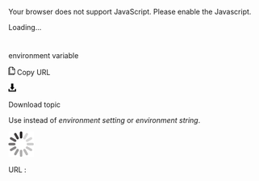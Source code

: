 Your browser does not support JavaScript. Please enable the Javascript.

Loading...

# 

environment variable

![Copy URL](environment-variable_files/Copy.png)
Copy URL

![Download](environment-variable_files/Download.png)

Download topic

Use instead of *environment setting* or *environment string*.

![In progress](environment-variable_files/activity-large.gif)

URL :
